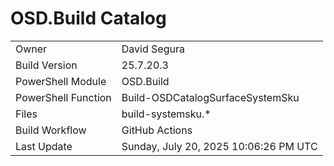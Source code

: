 ﻿# OSD.Build Catalog

| | |
|-|-|
| Owner | David Segura |
| Build Version | 25.7.20.3 |
| PowerShell Module | OSD.Build |
| PowerShell Function | Build-OSDCatalogSurfaceSystemSku |
| Files | build-systemsku.* |
| Build Workflow | GitHub Actions |
| Last Update | Sunday, July 20, 2025 10:06:26 PM UTC |
